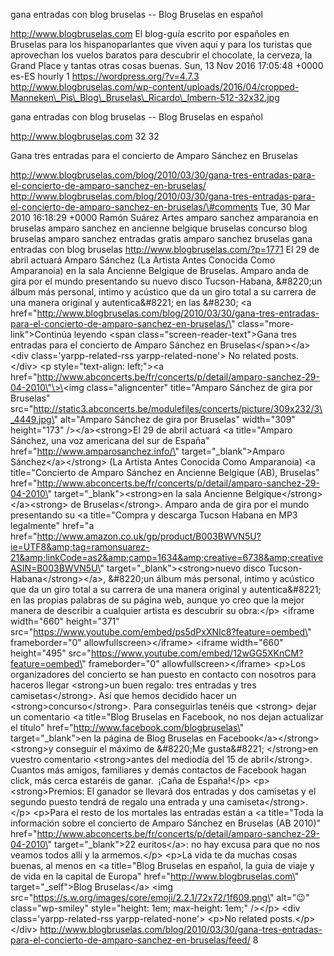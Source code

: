 gana entradas con blog bruselas -- Blog Bruselas en español

http://www.blogbruselas.com El blog-guía escrito por españoles en
Bruselas para los hispanoparlantes que viven aquí y para los turistas
que aprovechan los vuelos baratos para descubrir el chocolate, la
cerveza, la Grand Place y tantas otras cosas buenas. Sun, 13 Nov 2016
17:05:48 +0000 es-ES hourly 1 https://wordpress.org/?v=4.7.3
http://www.blogbruselas.com/wp-content/uploads/2016/04/cropped-Manneken\_Pis\_Blog\_Bruselas\_Ricardo\_Imbern-512-32x32.jpg

gana entradas con blog bruselas -- Blog Bruselas en español

http://www.blogbruselas.com 32 32

Gana tres entradas para el concierto de Amparo Sánchez en Bruselas

http://www.blogbruselas.com/blog/2010/03/30/gana-tres-entradas-para-el-concierto-de-amparo-sanchez-en-bruselas/
http://www.blogbruselas.com/blog/2010/03/30/gana-tres-entradas-para-el-concierto-de-amparo-sanchez-en-bruselas/\#comments
Tue, 30 Mar 2010 16:18:29 +0000 Ramón Suárez Artes amparo sanchez
amparanoia en bruselas amparo sanchez en ancienne belgique bruselas
concurso blog bruselas amparo sanchez entradas gratis amparo sanchez
bruselas gana entradas con blog bruselas
http://www.blogbruselas.com/?p=1771 El 29 de abril actuará Amparo
Sánchez (La Artista Antes Conocida Como Amparanoia) en la sala Ancienne
Belgique de Bruselas. Amparo anda de gira por el mundo presentando su
nuevo disco Tucson-Habana, &\#8220;un álbum más personal, intimo y
acústico que da un giro total a su carrera de una manera original y
autentica&\#8221; en las &\#8230; \<a
href=\"http://www.blogbruselas.com/blog/2010/03/30/gana-tres-entradas-para-el-concierto-de-amparo-sanchez-en-bruselas/\"
class=\"more-link\"\>Continúa leyendo \<span
class=\"screen-reader-text\"\>Gana tres entradas para el concierto de
Amparo Sánchez en Bruselas\</span\>\</a\>\<div class=\'yarpp-related-rss
yarpp-related-none\'\> No related posts. \</div\> \<p
style=\"text-align: left;\"\>\<a
href=\"http://www.abconcerts.be/fr/concerts/p/detail/amparo-sanchez-29-04-2010\"\>\<img
class=\"aligncenter\" title=\"Amparo Sánchez de gira por Bruselas\"
src=\"http://static3.abconcerts.be/modulefiles/concerts/picture/309x232/3\_4449.jpg\"
alt=\"Amparo Sánchez de gira por Bruselas\" width=\"309\" height=\"173\"
/\>\</a\>\<strong\>El 29 de abril actuará \<a title=\"Amparo Sánchez,
una voz americana del sur de España\"
href=\"http://www.amparosanchez.info/\" target=\"\_blank\"\>Amparo
Sánchez\</a\>\</strong\> (La Artista Antes Conocida Como Amparanoia) \<a
title=\"Concierto de Amparo Sánchez en Ancienne Belgique (AB),
Bruselas\"
href=\"http://www.abconcerts.be/fr/concerts/p/detail/amparo-sanchez-29-04-2010\"
target=\"\_blank\"\>\<strong\>en la sala Ancienne
Belgique\</strong\>\</a\>\<strong\> de Bruselas\</strong\>. Amparo anda
de gira por el mundo presentando su \<a title=\"Compra y descarga Tucson
Habana en MP3 legalmente\" href=\"a
href=&quot;http://www.amazon.co.uk/gp/product/B003BWVN5U?ie=UTF8&amp;tag=ramonsuarez-21&amp;linkCode=as2&amp;camp=1634&amp;creative=6738&amp;creativeASIN=B003BWVN5U\"
target=\"\_blank\"\>\<strong\>nuevo disco
Tucson-Habana\</strong\>\</a\>, &\#8220;un álbum más personal, intimo y
acústico que da un giro total a su carrera de una manera original y
autentica&\#8221; en las propias palabras de su página web, aunque yo
creo que la mejor manera de describir a cualquier artista es descubrir
su obra:\</p\> \<iframe width=\"660\" height=\"371\"
src=\"https://www.youtube.com/embed/ps5dPxXNIc8?feature=oembed\"
frameborder=\"0\" allowfullscreen\>\</iframe\> \<iframe width=\"660\"
height=\"495\"
src=\"https://www.youtube.com/embed/12wGG5XKnCM?feature=oembed\"
frameborder=\"0\" allowfullscreen\>\</iframe\> \<p\>Los organizadores
del concierto se han puesto en contacto con nosotros para haceros llegar
\<strong\>un buen regalo: tres entradas y tres camisetas\</strong\>. Así
que hemos decidido hacer un \<strong\>concurso\</strong\>. Para
conseguirlas tenéis que \<strong\> dejar un comentario \<a title=\"Blog
Bruselas en Facebook, no nos dejan actualizar el título\"
href=\"http://www.facebook.com/blogbruselas\" target=\"\_blank\"\>en la
página de Blog Bruselas en Facebook\</a\>\</strong\> \<strong\>y
conseguir el máximo de &\#8220;Me gusta&\#8221; \</strong\>en vuestro
comentario \<strong\>antes del mediodía del 15 de abril\</strong\>.
Cuantos más amigos, familiares y demás contactos de Facebook hagan
click, más cerca estaréis de ganar.  ¡Caña de España!\</p\>
\<p\>\<strong\>Premios: El ganador se llevará dos entradas y dos
camisetas y el segundo puesto tendrá de regalo una entrada y una
camiseta\</strong\>.\</p\> \<p\>Para el resto de los mortales las
entradas están a \<a title=\"Toda la información sobre el concierto de
Amparo Sánchez en Bruselas (AB 2010)\"
href=\"http://www.abconcerts.be/fr/concerts/p/detail/amparo-sanchez-29-04-2010\"
target=\"\_blank\"\>22 euritos\</a\>: no hay excusa para que no nos
veamos todos allí y la armemos.\</p\> \<p\>La vida te da muchas cosas
buenas, al menos en \<a title=\"Blog Bruselas en español, la guia de
viaje y de vida en la capital de Europa\"
href=\"http://www.blogbruselas.com\" target=\"\_self\"\>Blog
Bruselas\</a\> \<img
src=\"https://s.w.org/images/core/emoji/2.2.1/72x72/1f609.png\"
alt=\"😉\" class=\"wp-smiley\" style=\"height: 1em; max-height: 1em;\"
/\>\</p\> \<div class=\'yarpp-related-rss yarpp-related-none\'\> \<p\>No
related posts.\</p\> \</div\>
http://www.blogbruselas.com/blog/2010/03/30/gana-tres-entradas-para-el-concierto-de-amparo-sanchez-en-bruselas/feed/
8

